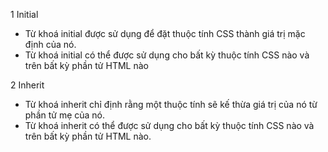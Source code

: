 1 Initial

+ Từ khoá initial được sử dụng để đặt thuộc tính CSS thành giá trị mặc định của nó.
+ Từ khoá initial có thể được sử dụng cho bất kỳ thuộc tính CSS nào và trên bất kỳ phần tử HTML nào

2 Inherit

+ Từ khoá inherit chỉ định rằng một thuộc tính sẽ kế thừa giá trị của nó từ phần tử mẹ của nó.
+ Từ khoá inherit có thể được sử dụng cho bất kỳ thuộc tính CSS nào và trên bất kỳ phần tử HTML nào.